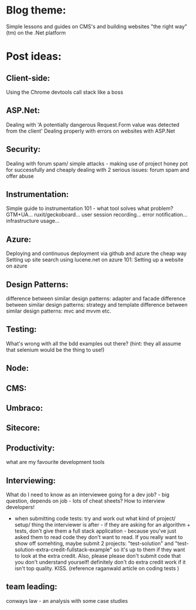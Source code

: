 ﻿# Blog theme:

Simple lessons and guides on CMS's and building websites "the right way"(tm) on the .Net platform

# Post ideas:

## Client-side:
Using the Chrome devtools call stack like a boss

## ASP.Net:
Dealing with 'A potentially dangerous Request.Form value was detected from the client'
Dealing properly with errors on websites with ASP.Net

## Security:
Dealing with forum spam/ simple attacks - making use of project honey pot for successfully and cheaply dealing with 2 serious issues: forum spam and offer abuse

## Instrumentation:
Simple guide to instrumentation 101 - what tool solves what problem? GTM+UA... ruxit/geckoboard... user session recording... error notification... infrastructure usage...

## Azure:
Deploying and continuous deployment via github and azure the cheap way
Setting up site search using lucene.net on azure
101: Setting up a website on azure

## Design Patterns:
difference between similar design patterns: adapter and facade
difference between similar design patterns: strategy and template
difference between similar design patterns: mvc and mvvm etc.

## Testing:
What's wrong with all the bdd examples out there? (hint: they all assume that selenium would be the thing to use!)

## Node:

## CMS:

## Umbraco:

## Sitecore:

## Productivity:
what are my favourite development tools

## Interviewing:
What do I need to know as an interviewee going for a dev job? - big question, depends on job - lots of cheat sheets?
How to interview developers!
  * when submitting code tests: try and work out what kind of project/ setup/ thing the interviewer is after - if they are asking for an algorithm + tests, don't give them a full stack application - because you've just asked them to read code they don't want to read. If you really want to show off somehting, maybe submit 2 projects: "test-solution" and "test-solution-extra-credit-fullstack-example" so it's up to them if they want to look at the extra credit. Also, please please don't submit code that you don't understand yourself! definitely don't do extra credit work if it isn't top quality. KISS. (reference raganwald article on coding tests )



## team leading:
conways law - an analysis with some case studies
